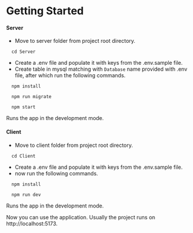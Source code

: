 # Getting Started

#### Server

- Move to server folder from project root directory.

```http
  cd Server
```

- Create a .env file and populate it with keys from the .env.sample file.
- Create table in mysql matching with `Database` name provided with .env file, after which run the following commands.

```http
  npm install
```

```http
  npm run migrate
```

```http
  npm start
```

Runs the app in the development mode.

#### Client

- Move to client folder from project root directory.

```http
  cd Client
```

- Create a .env file and populate it with keys from the .env.sample file.
- now run the following commands.

```http
  npm install
```

```http
  npm run dev
```

Runs the app in the development mode.

Now you can use the application. Usually the project runs on http://localhost:5173.
